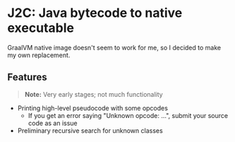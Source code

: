 # J2C: Java bytecode to native executable

GraalVM native image doesn't seem to work for me, so I decided to make my own replacement.

## Features

> **Note:** Very early stages; not much functionality

- Printing high-level pseudocode with some opcodes
  - If you get an error saying "Unknown opcode: ...", submit your source code as an issue
- Preliminary recursive search for unknown classes

